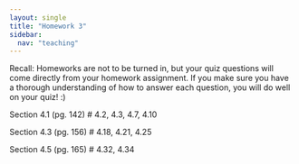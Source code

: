 ```yaml
---
layout: single
title: "Homework 3"
sidebar:
  nav: "teaching"
---
```


Recall: Homeworks are not to be turned in, but your quiz questions will come directly from your homework assignment. If you make sure you have a thorough understanding of how to answer each question, you will do well on your quiz! :)

Section 4.1 (pg. 142) # 4.2, 4.3, 4.7, 4.10

Section 4.3 (pg. 156) # 4.18, 4.21, 4.25

Section 4.5 (pg. 165) # 4.32, 4.34
